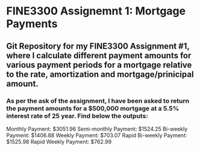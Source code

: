 # FINE3300 Assignemnt 1: Mortgage Payments
## Git Repository for my FINE3300 Assignment #1, where I calculate different payment amounts for various payment periods for a mortgage relative to the rate, amortization and mortgage/prinicipal amount.  

### As per the ask of the assignment, I have been asked to return the payment amounts for a $500,000 mortgage at a 5.5% interest rate of 25 year. Find below the outputs:
Monthly Payment: $3051.96
Semi-monthly Payment: $1524.25
Bi-weekly Payment: $1406.88
Weekly Payment: $703.07
Rapid Bi-weekly Payment: $1525.98
Rapid Weekly Payment: $762.99
